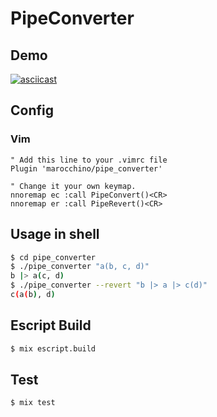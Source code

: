 # PipeConverter

## Demo

[![asciicast](https://asciinema.org/a/7345c7n8th9jdbq4n39lrb409.png)](https://asciinema.org/a/7345c7n8th9jdbq4n39lrb409)

## Config

### Vim

```viml
" Add this line to your .vimrc file
Plugin 'marocchino/pipe_converter'

" Change it your own keymap.
nnoremap ec :call PipeConvert()<CR>
nnoremap er :call PipeRevert()<CR>
```

## Usage in shell

```bash
$ cd pipe_converter
$ ./pipe_converter "a(b, c, d)"
b |> a(c, d)
$ ./pipe_converter --revert "b |> a |> c(d)"
c(a(b), d)
```

## Escript Build

```bash
$ mix escript.build
```

## Test

```bash
$ mix test
```
